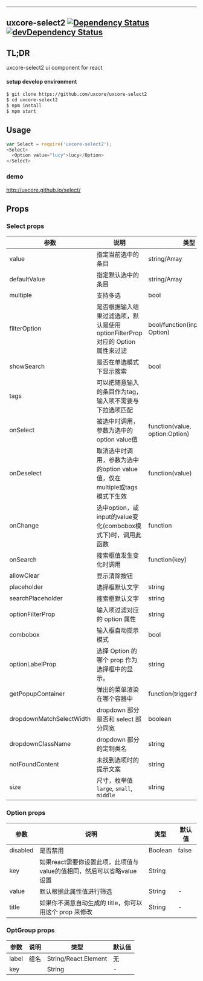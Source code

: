 ---

## uxcore-select2 [![Dependency Status](http://img.shields.io/david/uxcore/uxcore-select2.svg?style=flat-square)](https://david-dm.org/uxcore/uxcore-select2) [![devDependency Status](http://img.shields.io/david/dev/uxcore/uxcore-select2.svg?style=flat-square)](https://david-dm.org/uxcore/uxcore-select2#info=devDependencies) 

## TL;DR

uxcore-select2 ui component for react

#### setup develop environment

```sh
$ git clone https://github.com/uxcore/uxcore-select2
$ cd uxcore-select2
$ npm install
$ npm start
```

## Usage

```javascript
var Select = require('uxcore-select2');
<Select>
  <Option value="lucy">lucy</Option>
</Select>
```

### demo
http://uxcore.github.io/select/

## Props

### Select props

|参数|说明|类型|默认值|
|---|----|---|------|
|value | 指定当前选中的条目 | string/Array | 无 |
|defaultValue | 指定默认选中的条目 | string/Array | 无 |
|multiple | 支持多选 | bool  | false |
|filterOption | 是否根据输入结果过滤选项，默认是使用 optionFilterProp 对应的 Option 属性来过滤  | bool/function(inputValue, Option) | true |
|showSearch | 是否在单选模式下显示搜索 | bool | true |
|tags | 可以把随意输入的条目作为tag，输入项不需要与下拉选项匹配 |  | false |
|onSelect | 被选中时调用，参数为选中的option value值 | function(value, option:Option) | 无 |
|onDeselect | 取消选中时调用，参数为选中的option value值，仅在multiple或tags模式下生效 | function(value) | 无 |
|onChange | 选中option，或input的value变化(combobox模式下)时，调用此函数 | function | 无 |
|onSearch | 搜索框值发生变化时调用 | function(key) | noop |
|allowClear | 显示清除按钮 |  | false |
|placeholder | 选择框默认文字 | string | 无 |
|searchPlaceholder | 搜索框默认文字 | string | 无 |
|optionFilterProp | 输入项过滤对应的 option 属性 | string | value |
|combobox | 输入框自动提示模式 | bool | false |
|optionLabelProp| 选择 Option 的哪个 prop 作为选择框中的显示。| string | 'children' |
|getPopupContainer| 弹出的菜单渲染在哪个容器中 | function(trigger:Node):Node | function(){return document.body;}|
|dropdownMatchSelectWidth|dropdown 部分是否和 select 部分同宽| boolean | true |
|dropdownClassName | dropdown 部分的定制类名 | string | - |
|notFoundContent   | 未找到选项时的提示文案   | string | not found |
|size | 尺寸，枚举值 `large`, `small`, `middle` | string | large |


### Option props
|参数|说明|类型|默认值|
|---|----|---|------|
|disabled | 是否禁用 | Boolean | false |
|key | 如果react需要你设置此项，此项值与value的值相同，然后可以省略value设置 | String | |
|value | 默认根据此属性值进行筛选 | String | - |
|title | 如果你不满意自动生成的 title，你可以用这个 prop 来修改 | String | - |

### OptGroup props
|参数|说明|类型|默认值|
|---|----|---|------|
|label | 组名 | String/React.Element | 无 |
|key |  | String | - |
